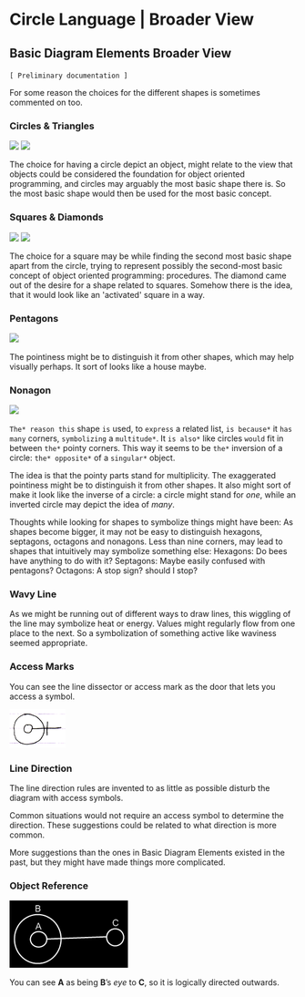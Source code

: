 ﻿Circle Language | Broader View
==============================

Basic Diagram Elements Broader View
-----------------------------------

`[ Preliminary documentation ]`

For some reason the choices for the different shapes is sometimes commented on too.

### Circles & Triangles

![](images/2.%20Basic%20Diagram%20Elements%20Broader%20View.001.png) ![](images/2.%20Basic%20Diagram%20Elements%20Broader%20View.002.png)

The choice for having a circle depict an object, might relate to the view that objects could be considered the foundation for object oriented programming, and circles may arguably the most basic shape there is. So the most basic shape would then be used for the most basic concept.

### Squares & Diamonds

![](images/2.%20Basic%20Diagram%20Elements%20Broader%20View.003.png) ![](images/2.%20Basic%20Diagram%20Elements%20Broader%20View.004.png)


The choice for a square may be while finding the second most basic shape apart from the circle, trying to represent possibly the second-most basic concept of object oriented programming: procedures. The diamond came out of the desire for a shape related to squares. Somehow there is the idea, that it would look like an 'activated' square in a way.

### Pentagons

![](images/2.%20Basic%20Diagram%20Elements%20Broader%20View.005.png)

The pointiness might be to distinguish it from other shapes, which may help visually perhaps. It sort of looks like a house maybe.

### Nonagon

![](images/2.%20Basic%20Diagram%20Elements%20Broader%20View.006.png)

`The* reason this` shape `is` used, to `express` a related list, `is because*` it `has many` corners, `symbolizing` a `multitude*`. It `is also*` like circles `would` fit in between `the*` pointy corners. This way it seems to be `the*` inversion of a circle: `the* opposite*` of a `singular*` object.

The idea is that the pointy parts stand for multiplicity. The exaggerated pointiness might be to distinguish it from other shapes. It also might sort of make it look like the inverse of a circle: a circle might stand for *one*, while an inverted circle may depict the idea of *many*.

Thoughts while looking for shapes to symbolize things might have been: As shapes become bigger, it may not be easy to distinguish hexagons, septagons, octagons and nonagons. Less than nine corners, may lead to shapes that intuitively may symbolize something else: Hexagons: Do bees have anything to do with it? Septagons: Maybe easily confused with pentagons? Octagons: A stop sign? should I stop?

### Wavy Line

As we might be running out of different ways to draw lines, this wiggling of the line may symbolize heat or energy. Values might regularly flow from one place to the next. So a symbolization of something active like waviness seemed appropriate.

### Access Marks

You can see the line dissector or access mark as the door that lets you access a symbol.

![](images/2.%20Basic%20Diagram%20Elements%20Broader%20View.007.png)

### Line Direction

The line direction rules are invented to as little as possible disturb the diagram with access symbols.

Common situations would not require an access symbol to determine the direction. These suggestions could be related to what direction is more common.

More suggestions than the ones in Basic Diagram Elements existed in the past, but they might have made things more complicated.

### Object Reference

![](images/2.%20Basic%20Diagram%20Elements%20Broader%20View.008.png)

You can see __A__ as being __B__’s *eye* to __C__, so it is logically directed outwards.